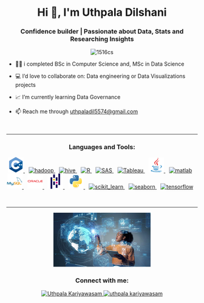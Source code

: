 <h1 align="center">Hi 👋, I'm Uthpala Dilshani</h1>
<h3 align="center"> Confidence builder | Passionate about Data, Stats and Researching Insights </h3>

<p align="center"> <img src="https://komarev.com/ghpvc/?username=1516cs&label=Profile%20views&color=0e75b6&style=flat" alt="1516cs" /> </p>

- 👩‍🎓 i completed BSc in Computer Science and, MSc in Data Science

- 💻  I’d love to collaborate on: Data engineering or Data Visualizations projects
  
- 📈 I’m currently learning Data Governance

- 📫 Reach me through  uthpaladil5574@gmail.com
<p> </p>
<br>

---

<h3 align="center">Languages and Tools:</h3>
<p align="center">
  <span style="margin-right: 10px;">
    <a href="https://www.w3schools.com/cpp/" target="_blank" rel="noreferrer">
      <img src="https://raw.githubusercontent.com/devicons/devicon/master/icons/cplusplus/cplusplus-original.svg" alt="cplusplus" width="40" height="40"/>
    </a>
  </span>
  <span style="margin-right: 10px;">
    <a href="https://hadoop.apache.org/" target="_blank" rel="noreferrer">
      <img src="https://www.vectorlogo.zone/logos/apache_hadoop/apache_hadoop-icon.svg" alt="hadoop" width="40" height="40"/>
    </a>
  </span>
  <span style="margin-right: 10px;">
    <a href="https://hive.apache.org/" target="_blank" rel="noreferrer">
      <img src="https://www.vectorlogo.zone/logos/apache_hive/apache_hive-icon.svg" alt="hive" width="40" height="40"/>
    </a>
  </span>
  <span style="margin-right: 10px;">
    <a href="https://www.r-project.org/" target="_blank" rel="noreferrer">
      <img src="https://www.r-project.org/Rlogo.png" alt="R" width="40" height="40"/>
    </a>
  </span>
  <span style="margin-right: 10px;">
    <a href="https://www.sas.com/" target="_blank" rel="noreferrer">
      <img src="https://upload.wikimedia.org/wikipedia/commons/a/a5/SAS_Institute_logo.svg" alt="SAS" width="40" height="40"/>
    </a>
  </span>
  <span style="margin-right: 10px;">
    <a href="https://www.tableau.com/" target="_blank" rel="noreferrer">
      <img src="https://upload.wikimedia.org/wikipedia/commons/4/4d/Tableau_Logo.svg" alt="Tableau" width="40" height="40"/>
    </a>
  </span>
  <span style="margin-right: 10px;">
    <a href="https://www.java.com" target="_blank" rel="noreferrer">
      <img src="https://raw.githubusercontent.com/devicons/devicon/master/icons/java/java-original.svg" alt="java" width="40" height="40"/>
    </a>
  </span>
  <span style="margin-right: 10px;">
    <a href="https://www.mathworks.com/" target="_blank" rel="noreferrer">
      <img src="https://upload.wikimedia.org/wikipedia/commons/2/21/Matlab_Logo.png" alt="matlab" width="40" height="40"/>
    </a>
  </span>
  <span style="margin-right: 10px;">
    <a href="https://www.mysql.com/" target="_blank" rel="noreferrer">
      <img src="https://raw.githubusercontent.com/devicons/devicon/master/icons/mysql/mysql-original-wordmark.svg" alt="mysql" width="40" height="40"/>
    </a>
  </span>
  <span style="margin-right: 10px;">
    <a href="https://www.oracle.com/" target="_blank" rel="noreferrer">
      <img src="https://raw.githubusercontent.com/devicons/devicon/master/icons/oracle/oracle-original.svg" alt="oracle" width="40" height="40"/>
    </a>
  </span>
  <span style="margin-right: 10px;">
    <a href="https://pandas.pydata.org/" target="_blank" rel="noreferrer">
      <img src="https://raw.githubusercontent.com/devicons/devicon/2ae2a900d2f041da66e950e4d48052658d850630/icons/pandas/pandas-original.svg" alt="pandas" width="40" height="40"/>
    </a>
  </span>
  <span style="margin-right: 10px;">
    <a href="https://www.python.org" target="_blank" rel="noreferrer">
      <img src="https://raw.githubusercontent.com/devicons/devicon/master/icons/python/python-original.svg" alt="python" width="40" height="40"/>
    </a>
  </span>
  <span style="margin-right: 10px;">
    <a href="https://scikit-learn.org/" target="_blank" rel="noreferrer">
      <img src="https://upload.wikimedia.org/wikipedia/commons/0/05/Scikit_learn_logo_small.svg" alt="scikit_learn" width="40" height="40"/>
    </a>
  </span>
  <span style="margin-right: 10px;">
    <a href="https://seaborn.pydata.org/" target="_blank" rel="noreferrer">
      <img src="https://seaborn.pydata.org/_images/logo-mark-lightbg.svg" alt="seaborn" width="40" height="40"/>
    </a>
  </span>
  <span style="margin-right: 10px;">
    <a href="https://www.tensorflow.org" target="_blank" rel="noreferrer">
      <img src="https://www.vectorlogo.zone/logos/tensorflow/tensorflow-icon.svg" alt="tensorflow" width="40" height="40"/>
    </a>
  </span>
</p>

<br>

---

<div align="center">
  <a href="https://example.com" target="_blank" rel="noreferrer">
    <img src="https://github.com/1516CS/1516CS/blob/main/data4.jpg?raw=true" alt="Data4" width="256" height="142"/>
  </a>
</div>

  <h3 align="center">Connect with me:</h3>
  <p align="center">
    <a href="www.linkedin.com/in/uthpala-kariyawasam-95cd" target="_blank">
      <img src="https://raw.githubusercontent.com/rahuldkjain/github-profile-readme-generator/master/src/images/icons/Social/linked-in-alt.svg" alt="Uthpala Kariyawasam" height="40" width="50" />
    </a>
    <a href="https://www.facebook.com/uthpala.kariyawasam.58/" target="_blank">
      <img src="https://raw.githubusercontent.com/rahuldkjain/github-profile-readme-generator/master/src/images/icons/Social/facebook.svg" alt="uthpala kariyawasam" height="40" width="50" />
    </a>
  </p>

 

